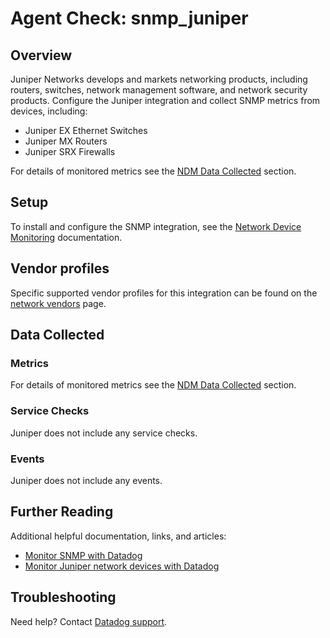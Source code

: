 # Agent Check: snmp_juniper

## Overview

Juniper Networks develops and markets networking products, including routers, switches, network management software, and network security products. Configure the Juniper integration and collect SNMP metrics from devices, including:

- Juniper EX Ethernet Switches
- Juniper MX Routers
- Juniper SRX Firewalls

For details of monitored metrics see the [NDM Data Collected][1] section.

## Setup

To install and configure the SNMP integration, see the [Network Device Monitoring][2] documentation.

## Vendor profiles

Specific supported vendor profiles for this integration can be found on the [network vendors][6] page.

## Data Collected

### Metrics

For details of monitored metrics see the [NDM Data Collected][1] section.

### Service Checks

Juniper does not include any service checks.

### Events

Juniper does not include any events.

## Further Reading

Additional helpful documentation, links, and articles:

- [Monitor SNMP with Datadog][3]
- [Monitor Juniper network devices with Datadog][4]

## Troubleshooting

Need help? Contact [Datadog support][5].

[1]: https://docs.datadoghq.com/network_monitoring/devices/data/
[2]: https://docs.datadoghq.com/network_monitoring/devices/setup/
[3]: https://www.datadoghq.com/blog/monitor-snmp-with-datadog/
[4]: https://www.datadoghq.com/blog/monitor-juniper-network-devices-with-datadog/
[5]: https://docs.datadoghq.com/help/
[6]: https://docs.datadoghq.com/network_monitoring/devices/#vendor-profiles
